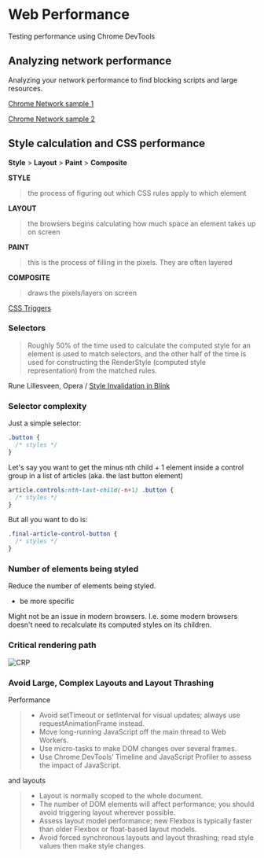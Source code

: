 # Web Performance

Testing performance using Chrome DevTools

## Analyzing network performance

Analyzing your network performance to find blocking scripts and large resources.

[Chrome Network sample 1](https://googlechrome.github.io/devtools-samples/network/gs/v1.html)

[Chrome Network sample 2](https://googlechrome.github.io/devtools-samples/network/gs/v2.html)


## Style calculation and CSS performance

__Style__ > __Layout__ > __Paint__ > __Composite__

__STYLE__

> the process of figuring out which CSS rules apply to which element

__LAYOUT__

> the browsers begins calculating how much space an element takes up on screen

__PAINT__

> this is the process of filling in the pixels. They are often layered

__COMPOSITE__
> draws the pixels/layers on screen

[CSS Triggers](https://csstriggers.com)

### Selectors

> Roughly 50% of the time used to calculate the computed style for an element is used to match selectors, and the other half of the time is used for constructing the RenderStyle (computed style representation) from the matched rules.

Rune Lillesveen, Opera / [Style Invalidation in Blink](https://docs.google.com/document/d/1vEW86DaeVs4uQzNFI5R-_xS9TcS1Cs_EUsHRSgCHGu8/view)


### Selector complexity

Just a simple selector:

```css
.button {
  /* styles */
}
```

Let's say you want to get the minus nth child + 1 element inside a control group in a list of articles (aka. the last button element)

```css
article.controls:nth-last-child(-n+1) .button {
  /* styles */
}
```

But all you want to do is:

```css
.final-article-control-button {
  /* styles */
}
```

### Number of elements being styled

Reduce the number of elements being styled.

* be more specific

Might not be an issue in modern browsers. I.e. some modern browsers doesn't need to recalculate its computed styles on its children.


### Critical rendering path

![CRP](https://developers.google.com/web/fundamentals/performance/critical-rendering-path/images/progressive-rendering.png)

### Avoid Large, Complex Layouts and Layout Thrashing

Performance

> * Avoid setTimeout or setInterval for visual updates; always use requestAnimationFrame instead.
> * Move long-running JavaScript off the main thread to Web Workers.
> * Use micro-tasks to make DOM changes over several frames.
> * Use Chrome DevTools’ Timeline and JavaScript Profiler to assess the impact of JavaScript.

and layouts

> * Layout is normally scoped to the whole document.
> * The number of DOM elements will affect performance; you should avoid triggering layout wherever possible.
> * Assess layout model performance; new Flexbox is typically faster than older Flexbox or float-based layout models.
> * Avoid forced synchronous layouts and layout thrashing; read style values then make style changes.
